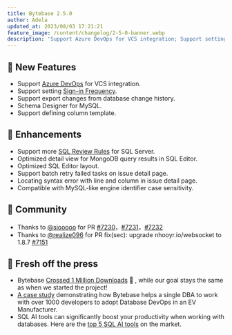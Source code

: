 ```yaml
---
title: Bytebase 2.5.0
author: Adela
updated_at: 2023/08/03 17:21:21
feature_image: /content/changelog/2-5-0-banner.webp
description: 'Support Azure DevOps for VCS integration; Support setting Sign-in Frequency'
---
```


## 🚀 New Features

- Support [Azure DevOps](/docs/vcs-integration/azure-devops/) for VCS integration.
- Support setting [Sign-in Frequency](/docs/administration/sign-in-restriction/#sign-in-frequency).
- Support export changes from database change history.
- Schema Designer for MySQL.
- Support defining column template.

## 🎄 Enhancements

- Support more [SQL Review Rules](/docs/sql-review/review-rules/) for SQL Server.
- Optimized detail view for MongoDB query results in SQL Editor.
- Optimized SQL Editor layout.
- Support batch retry failed tasks on issue detail page.
- Locating syntax error with line and column in issue detail page.
- Compatible with MySQL-like engine identifier case sensitivity.

## 🎠 Community

- Thanks to [@siooooo](https://github.com/siooooo) for PR [#7230](https://github.com/bytebase/bytebase/pull/7230)，[#7231](https://github.com/bytebase/bytebase/pull/7231)，[#7232](https://github.com/bytebase/bytebase/pull/7232)
- Thanks to [@realize096](https://github.com/realize096) for PR fix(sec): upgrade nhooyr.io/websocket to 1.8.7 [#7151](https://github.com/bytebase/bytebase/pull/7151)

## 📰 Fresh off the press

- Bytebase [Crossed 1 Million Downloads](/blog/one-million-downloads/) 🎉 , while our goal stays the same as when we started the project!
- [A case study](/blog/ev-manufacturer-case-study/) demonstrating how Bytebase helps a single DBA to work with over 1000 developers to adopt Database DevOps in an EV Manufacturer.
- SQL AI tools can significantly boost your productivity when working with databases. Here are the [top 5 SQL AI tools](/blog/top-sql-ai-tools/) on the market.

<IncludeBlock url="/docs/get-started/install/install-upgrade"></IncludeBlock>
